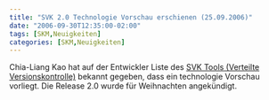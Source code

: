 ```yaml
---
title: "SVK 2.0 Technologie Vorschau erschienen (25.09.2006)"
date: "2006-09-30T12:35:00-02:00"
tags: [SKM,Neuigkeiten]
categories: [SKM,Neuigkeiten]
---
```

Chia-Liang Kao hat auf der Entwickler Liste des <a href="http://svk.elixus.org"  title="SVK Tool">SVK Tools (Verteilte Versionskontrolle)</a> bekannt gegeben, dass ein technologie Vorschau vorliegt. Die Release 2.0 wurde für Weihnachten angekündigt.
